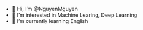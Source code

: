 - 👋 Hi, I’m @NguyenMguyen
- 👀 I’m interested in Machine Learing, Deep Learning
- 🌱 I’m currently learning English
<!--- 💞️ I’m looking to collaborate on ... 
- 📫 How to reach me ... --->

<!---
NguyenMguyen/NguyenMguyen is a ✨ special ✨ repository because its `README.md` (this file) appears on your GitHub profile.
You can click the Preview link to take a look at your changes.
--->
